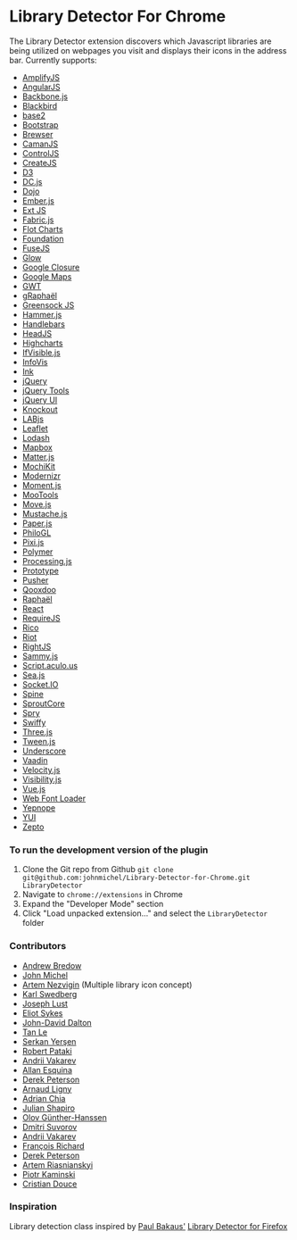 Library Detector For Chrome
===========================

The Library Detector extension discovers which Javascript libraries are being
utilized on webpages you visit and displays their icons in the address bar. Currently
supports:

- [AmplifyJS](http://amplifyjs.com/)
- [AngularJS](https://angularjs.org/)
- [Backbone.js](http://backbonejs.org/)
- [Blackbird](https://github.com/pockata/blackbird-js)
- [base2](https://code.google.com/p/base2/)
- [Bootstrap](http://getbootstrap.com/)
- [Brewser](http://handcraftedldn.github.io/brewser/)
- [CamanJS](http://camanjs.com/)
- [ControlJS](https://stevesouders.com/controljs/)
- [CreateJS](http://www.createjs.com/)
- [D3](http://d3js.org/)
- [DC.js](https://dc-js.github.io/dc.js/)
- [Dojo](https://dojotoolkit.org/)
- [Ember.js](http://emberjs.com/)
- [Ext JS](https://www.sencha.com/products/extjs/)
- [Fabric.js](http://fabricjs.com/)
- [Flot Charts](http://www.flotcharts.org/)
- [Foundation](http://foundation.zurb.com/)
- [FuseJS](http://kiro.me/projects/fuse.html)
- [Glow](http://www.bbc.co.uk/glow/)
- [Google Closure](https://developers.google.com/closure/)
- [Google Maps](https://developers.google.com/maps/)
- [GWT](http://www.gwtproject.org/)
- [gRaphaël](http://g.raphaeljs.com/)
- [Greensock JS](https://greensock.com/gsap)
- [Hammer.js](http://hammerjs.github.io/)
- [Handlebars](http://handlebarsjs.com/)
- [HeadJS](http://headjs.com/)
- [Highcharts](http://www.highcharts.com/)
- [IfVisible.js](http://serkanyersen.github.io/ifvisible.js/)
- [InfoVis](http://philogb.github.io/jit/)
- [Ink](http://ink.sapo.pt/)
- [jQuery](http://jquery.com/)
- [jQuery Tools](http://jquerytools.github.io/)
- [jQuery UI](http://jqueryui.com/)
- [Knockout](http://knockoutjs.com/)
- [LABjs](http://labjs.com/)
- [Leaflet](http://leafletjs.com/)
- [Lodash](https://lodash.com/)
- [Mapbox](https://www.mapbox.com/mapbox.js/)
- [Matter.js](http://brm.io/matter-js/)
- [MochiKit](http://mochi.github.io/mochikit/)
- [Modernizr](http://modernizr.com/)
- [Moment.js](http://momentjs.com/)
- [MooTools](http://mootools.net/)
- [Move.js](https://visionmedia.github.io/move.js/)
- [Mustache.js](https://mustache.github.io/)
- [Paper.js](http://paperjs.org/)
- [PhiloGL](http://www.senchalabs.org/philogl/)
- [Pixi.js](http://www.pixijs.com/)
- [Polymer](https://www.polymer-project.org/)
- [Processing.js](http://processingjs.org/)
- [Prototype](http://prototypejs.org/)
- [Pusher](https://pusher.com/docs/javascript_quick_start)
- [Qooxdoo](http://qooxdoo.org/)
- [Raphaël](http://raphaeljs.com/)
- [React](https://facebook.github.io/react/)
- [RequireJS](http://requirejs.org/)
- [Rico](http://openrico.sourceforge.net/examples/index.html)
- [Riot](http://riotjs.com/)
- [RightJS](http://rightjs.org/)
- [Sammy.js](http://sammyjs.org/)
- [Script.aculo.us](https://script.aculo.us/)
- [Sea.js](http://seajs.org/)
- [Socket.IO](http://socket.io/)
- [Spine](http://spinejs.com/)
- [SproutCore](http://sproutcore.com/)
- [Spry](https://github.com/adobe/Spry)
- [Swiffy](https://developers.google.com/swiffy/)
- [Three.js](http://threejs.org/)
- [Tween.js](https://github.com/tweenjs/tween.js)
- [Underscore](http://underscorejs.org/)
- [Vaadin](https://vaadin.com/home)
- [Velocity.js](http://julian.com/research/velocity/)
- [Visibility.js](https://github.com/ai/visibilityjs)
- [Vue.js](http://vuejs.org/)
- [Web Font Loader](https://github.com/typekit/webfontloader)
- [Yepnope](http://yepnopejs.com/)
- [YUI](http://yuilibrary.com/)
- [Zepto](http://zeptojs.com/)


### To run the development version of the plugin
1. Clone the Git repo from Github `git clone git@github.com:johnmichel/Library-Detector-for-Chrome.git LibraryDetector`
2. Navigate to `chrome://extensions` in Chrome
3. Expand the "Developer Mode" section
4. Click "Load unpacked extension..." and select the `LibraryDetector` folder

### Contributors
- [Andrew Bredow](http://andrewbredow.com)
- [John Michel](https://cowbird.org)
- [Artem Nezvigin](http://artnez.com) (Multiple library icon concept)
- [Karl Swedberg](https://karlswedberg.com/)
- [Joseph Lust](https://lustforge.com/)
- [Eliot Sykes](https://www.eliotsykes.com)
- [John-David Dalton](http://allyoucanleet.com/)
- [Tan Le](https://github.com/tancnle)
- [Serkan Yerşen](http://serkan.io/)
- [Robert Pataki](http://handcrafteddigital.london/)
- [Andrii Vakarev](https://github.com/avakarev)
- [Allan Esquina](https://github.com/allanesquina)
- [Derek Peterson](http://www.derekpetey.com/)
- [Arnaud Ligny](http://narno.org)
- [Adrian Chia](https://github.com/adrianchia)
- [Julian Shapiro](https://www.julian.com/)
- [Olov Günther-Hanssen](https://github.com/eolognt)
- [Dmitri Suvorov](https://github.com/suvjunmd)
- [Andrii Vakarev](https://github.com/avakarev)
- [François Richard](https://github.com/iamWh1sp3r)
- [Derek Peterson](https://derekpeterson.me/)
- [Artem Riasnianskyi](https://github.com/asci)
- [Piotr Kaminski](https://github.com/pkaminski)
- [Cristian Douce](https://github.com/cristiandouce)

### Inspiration
Library detection class inspired by [Paul Bakaus'](http://paulbakaus.com/) [Library Detector for Firefox](https://addons.mozilla.org/en-us/firefox/addon/library-detector/)
